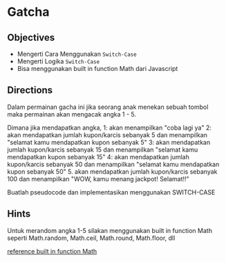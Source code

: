 # Gatcha

## Objectives

* Mengerti Cara Menggunakan `Switch-Case`
* Mengerti Logika `Switch-Case`
* Bisa menggunakan built in function Math dari Javascript

## Directions

Dalam permainan gacha ini jika seorang anak menekan sebuah tombol maka permainan akan mengacak angka 1 - 5.

Dimana jika mendapatkan angka,
1: akan menampilkan "coba lagi ya"
2: akan mendapatkan jumlah kupon/karcis sebanyak 5 dan menampilkan "selamat kamu mendapatkan kupon sebanyak 5"
3: akan mendapatkan jumlah kupon/karcis sebanyak 15 dan menampilkan "selamat kamu mendapatkan kupon sebanyak 15"
4: akan mendapatkan jumlah kupon/karcis sebanyak 50 dan menampilkan "selamat kamu mendapatkan kupon sebanyak 50"
5. akan mendapatkan jumlah kupon/karcis sebanyak 100 dan menampilkan "WOW, kamu menang jackpot! Selamat!!"

Buatlah pseudocode dan implementasikan menggunakan SWITCH-CASE

## Hints
Untuk merandom angka 1-5 silakan menggunakan built in function Math seperti Math.random, Math.ceil, Math.round, Math.floor, dll

[reference built in function Math](/week-1/references/math.md)
